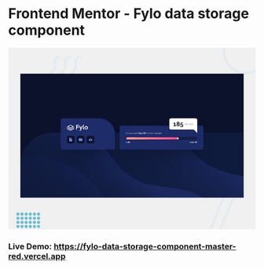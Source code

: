 # Frontend Mentor - Fylo data storage component

![Design preview for the Fylo data storage component coding challenge](./design/desktop-preview.jpg)

### Live Demo: https://fylo-data-storage-component-master-red.vercel.app
